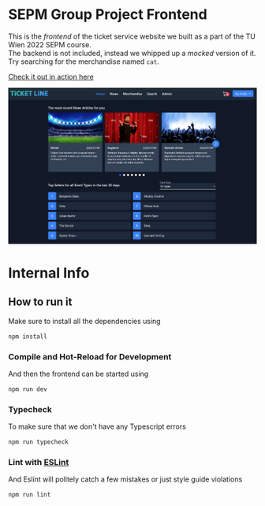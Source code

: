 # SEPM Group Project Frontend

This is the *frontend* of the ticket service website we built as a part of the TU Wien 2022 SEPM course.  
The backend is not included, instead we whipped up a *mocked* version of it. Try searching for the merchandise named `cat`. 

[Check it out in action here]()

![Screenshot](./screenshot.png)

# Internal Info

## How to run it

Make sure to install all the dependencies using
```sh
npm install
```

### Compile and Hot-Reload for Development

And then the frontend can be started using
```sh
npm run dev
```

### Typecheck 

To make sure that we don't have any Typescript errors
```sh
npm run typecheck
```

### Lint with [ESLint](https://eslint.org/)

And Eslint will politely catch a few mistakes or just style guide violations
```sh
npm run lint
```

